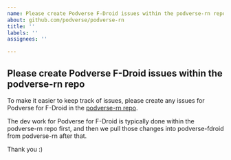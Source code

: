 ```yaml
---
name: Please create Podverse F-Droid issues within the podverse-rn repo
about: github.com/podverse/podverse-rn
title: ''
labels: ''
assignees: ''

---
```


## Please create Podverse F-Droid issues within the podverse-rn repo ##

To make it easier to keep track of issues, please create any issues for Podverse for F-Droid in the [podverse-rn repo](https://github.com/podverse/podverse-rn).

The dev work for Podverse for F-Droid is typically done within the podverse-rn repo first, and then we pull those changes into podverse-fdroid from podverse-rn after that.

Thank you :)
